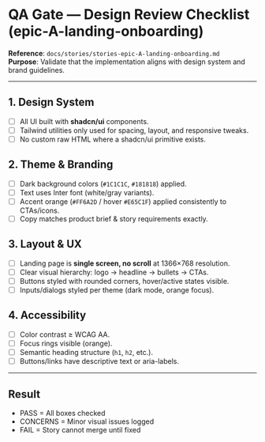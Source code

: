 # QA Gate — Design Review Checklist (epic-A-landing-onboarding)

**Reference**: `docs/stories/stories-epic-A-landing-onboarding.md`  
**Purpose**: Validate that the implementation aligns with design system and brand guidelines.

---

## 1. Design System
- [ ] All UI built with **shadcn/ui** components.  
- [ ] Tailwind utilities only used for spacing, layout, and responsive tweaks.  
- [ ] No custom raw HTML where a shadcn/ui primitive exists.  

## 2. Theme & Branding
- [ ] Dark background colors (`#1C1C1C`, `#181818`) applied.  
- [ ] Text uses Inter font (white/gray variants).  
- [ ] Accent orange (`#FF6A2D` / hover `#E65C1F`) applied consistently to CTAs/icons.  
- [ ] Copy matches product brief & story requirements exactly.  

## 3. Layout & UX
- [ ] Landing page is **single screen, no scroll** at 1366×768 resolution.  
- [ ] Clear visual hierarchy: logo → headline → bullets → CTAs.  
- [ ] Buttons styled with rounded corners, hover/active states visible.  
- [ ] Inputs/dialogs styled per theme (dark mode, orange focus).  

## 4. Accessibility
- [ ] Color contrast ≥ WCAG AA.  
- [ ] Focus rings visible (orange).  
- [ ] Semantic heading structure (`h1`, `h2`, etc.).  
- [ ] Buttons/links have descriptive text or aria-labels.  

---

## Result
- PASS = All boxes checked  
- CONCERNS = Minor visual issues logged  
- FAIL = Story cannot merge until fixed  
